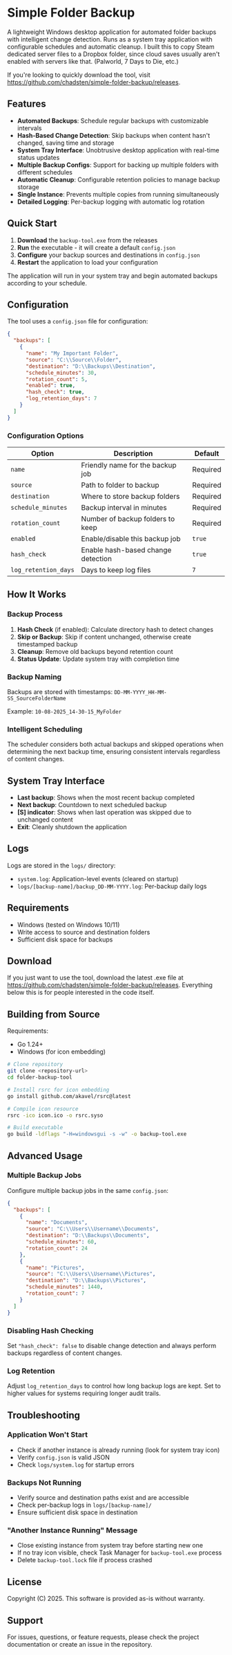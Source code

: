 # Simple Folder Backup

A lightweight Windows desktop application for automated folder backups with intelligent change detection. Runs as a system tray application with configurable schedules and automatic cleanup. I built this to copy Steam dedicated server files to a Dropbox folder, since cloud saves usually aren't enabled with servers like that. (Palworld, 7 Days to Die, etc.) 

If you're looking to quickly download the tool, visit https://github.com/chadsten/simple-folder-backup/releases.

## Features

- **Automated Backups**: Schedule regular backups with customizable intervals
- **Hash-Based Change Detection**: Skip backups when content hasn't changed, saving time and storage
- **System Tray Interface**: Unobtrusive desktop application with real-time status updates
- **Multiple Backup Configs**: Support for backing up multiple folders with different schedules
- **Automatic Cleanup**: Configurable retention policies to manage backup storage
- **Single Instance**: Prevents multiple copies from running simultaneously
- **Detailed Logging**: Per-backup logging with automatic log rotation

## Quick Start

1. **Download** the `backup-tool.exe` from the releases
2. **Run** the executable - it will create a default `config.json`
3. **Configure** your backup sources and destinations in `config.json`
4. **Restart** the application to load your configuration

The application will run in your system tray and begin automated backups according to your schedule.

## Configuration

The tool uses a `config.json` file for configuration:

```json
{
  "backups": [
    {
      "name": "My Important Folder",
      "source": "C:\\Source\\Folder",
      "destination": "D:\\Backups\\Destination",
      "schedule_minutes": 30,
      "rotation_count": 5,
      "enabled": true,
      "hash_check": true,
      "log_retention_days": 7
    }
  ]
}
```

### Configuration Options

| Option | Description | Default |
|--------|-------------|---------|
| `name` | Friendly name for the backup job | Required |
| `source` | Path to folder to backup | Required |
| `destination` | Where to store backup folders | Required |
| `schedule_minutes` | Backup interval in minutes | Required |
| `rotation_count` | Number of backup folders to keep | Required |
| `enabled` | Enable/disable this backup job | `true` |
| `hash_check` | Enable hash-based change detection | `true` |
| `log_retention_days` | Days to keep log files | `7` |

## How It Works

### Backup Process
1. **Hash Check** (if enabled): Calculate directory hash to detect changes
2. **Skip or Backup**: Skip if content unchanged, otherwise create timestamped backup
3. **Cleanup**: Remove old backups beyond retention count
4. **Status Update**: Update system tray with completion time

### Backup Naming
Backups are stored with timestamps: `DD-MM-YYYY_HH-MM-SS_SourceFolderName`

Example: `10-08-2025_14-30-15_MyFolder`

### Intelligent Scheduling
The scheduler considers both actual backups and skipped operations when determining the next backup time, ensuring consistent intervals regardless of content changes.

## System Tray Interface

- **Last backup**: Shows when the most recent backup completed
- **Next backup**: Countdown to next scheduled backup
- **[S] indicator**: Shows when last operation was skipped due to unchanged content
- **Exit**: Cleanly shutdown the application

## Logs

Logs are stored in the `logs/` directory:
- `system.log`: Application-level events (cleared on startup)
- `logs/[backup-name]/backup_DD-MM-YYYY.log`: Per-backup daily logs

## Requirements

- Windows (tested on Windows 10/11)
- Write access to source and destination folders
- Sufficient disk space for backups

## Download
If you just want to use the tool, download the latest .exe file at https://github.com/chadsten/simple-folder-backup/releases. Everything below this is for people interested in the code itself.

## Building from Source

Requirements:
- Go 1.24+
- Windows (for icon embedding)

```bash
# Clone repository
git clone <repository-url>
cd folder-backup-tool

# Install rsrc for icon embedding
go install github.com/akavel/rsrc@latest

# Compile icon resource
rsrc -ico icon.ico -o rsrc.syso

# Build executable
go build -ldflags "-H=windowsgui -s -w" -o backup-tool.exe
```

## Advanced Usage

### Multiple Backup Jobs
Configure multiple backup jobs in the same `config.json`:

```json
{
  "backups": [
    {
      "name": "Documents",
      "source": "C:\\Users\\Username\\Documents",
      "destination": "D:\\Backups\\Documents",
      "schedule_minutes": 60,
      "rotation_count": 24
    },
    {
      "name": "Pictures",
      "source": "C:\\Users\\Username\\Pictures", 
      "destination": "D:\\Backups\\Pictures",
      "schedule_minutes": 1440,
      "rotation_count": 7
    }
  ]
}
```

### Disabling Hash Checking
Set `"hash_check": false` to disable change detection and always perform backups regardless of content changes.

### Log Retention
Adjust `log_retention_days` to control how long backup logs are kept. Set to higher values for systems requiring longer audit trails.

## Troubleshooting

### Application Won't Start
- Check if another instance is already running (look for system tray icon)
- Verify `config.json` is valid JSON
- Check `logs/system.log` for startup errors

### Backups Not Running  
- Verify source and destination paths exist and are accessible
- Check per-backup logs in `logs/[backup-name]/`
- Ensure sufficient disk space in destination

### "Another Instance Running" Message
- Close existing instance from system tray before starting new one
- If no tray icon visible, check Task Manager for `backup-tool.exe` process
- Delete `backup-tool.lock` file if process crashed

## License

Copyright (C) 2025. This software is provided as-is without warranty.

## Support

For issues, questions, or feature requests, please check the project documentation or create an issue in the repository.
